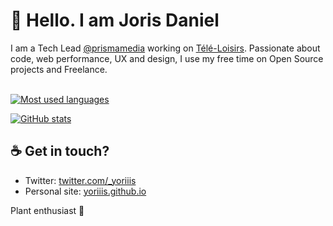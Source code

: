 # 👋 Hello. I am Joris Daniel

I am a Tech Lead [@prismamedia](https://github.com/prismamedia) working on [Télé-Loisirs](https://www.programme-tv.net). Passionate about code, web performance, UX and design, I use my free time on Open Source projects and Freelance.<br /><br />

<p>
  <a href="https://github-readme-stats-yoriiis.vercel.app/api/top-langs?username=yoriiis&show_icons=false&theme=bear&locale=en&layout=compact">
    <img src="https://github-readme-stats-yoriiis.vercel.app/api/top-langs?username=yoriiis&show_icons=false&theme=bear&locale=en&layout=compact&langs_count=5" alt="Most used languages" />
  </a>
</p>

<p>
  <a href="https://github-readme-stats-yoriiis.vercel.app/api?username=yoriiis&show_icons=true&theme=bear&locale=en">
    <img src="https://github-readme-stats-yoriiis.vercel.app/api?username=yoriiis&show_icons=true&theme=bear&locale=en&count_private=true" alt="GitHub stats" />
  </a>
</p>

## ☕ Get in touch?

* Twitter: [twitter.com/_yoriiis](https://twitter.com/_yoriiis)
* Personal site: [yoriiis.github.io](https://yoriiis.github.io)

Plant enthusiast 🌱
